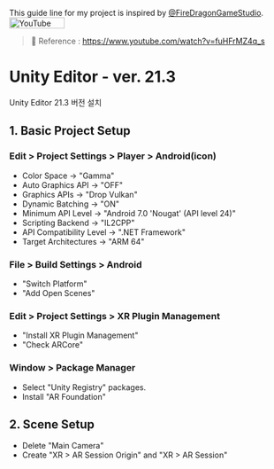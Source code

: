 This guide line for my project is inspired by [@FireDragonGameStudio](https://www.youtube.com/@firedragongamestudio).
<a href="https://www.youtube.com/" target="_blank">
  <img src="https://upload.wikimedia.org/wikipedia/commons/b/b8/YouTube_Logo_2017.svg" alt="YouTube" width="100" height="20">
</a>
> 📌 Reference : https://www.youtube.com/watch?v=fuHFrMZ4q_s

# Unity Editor - ver. 21.3
 Unity Editor 21.3 버전 설치

## 1. Basic Project Setup

### Edit > Project Settings > Player > Android(icon)
 - Color Space → "Gamma"
 - Auto Graphics API → "OFF" 
 - Graphics APIs → "Drop Vulkan"
 - Dynamic Batching → "ON"
 - Minimum API Level → "Android 7.0 'Nougat' (API level 24)"
 - Scripting Backend → "IL2CPP"
 - API Compatibility Level → ".NET Framework"
 - Target Architectures → "ARM 64"

### File > Build Settings > Android
 - "Switch Platform"
 - "Add Open Scenes"

### Edit > Project Settings > XR Plugin Management
 - "Install XR Plugin Management"
 - "Check ARCore"

### Window > Package Manager 
 - Select "Unity Registry" packages.
 - Install "AR Foundation"

## 2. Scene Setup

 - Delete "Main Camera"
 - Create "XR > AR Session Origin" and "XR > AR Session"
